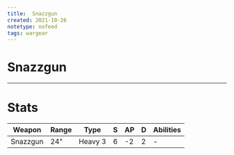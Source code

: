```yaml
---
title:  Snazzgun
created: 2021-10-26
notetype: nofeed
tags: wargear
---
```


# Snazzgun

---

# Stats

| Weapon   | Range | Type    | S   | AP  | D   | Abilities |
| -------- | ----- | ------- | --- | --- | --- | --------- |
| Snazzgun | 24"   | Heavy 3 | 6   | -2  | 2   | -         | 
